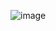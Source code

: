 
![image](https://github.com/yashwant43/Fall2022_DM_Project/assets/28762568/5942f49f-eacf-4320-9459-31837152e571)
